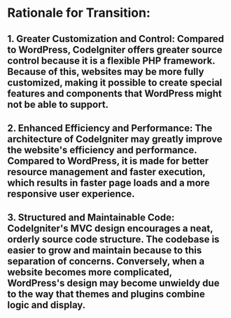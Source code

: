 # Rationale for Transition:
## 1. Greater Customization and Control: Compared to WordPress, CodeIgniter offers greater source control because it is a flexible PHP framework. Because of this, websites may be more fully customized, making it possible to create special features and components that WordPress might not be able to support. 
## 2.	Enhanced Efficiency and Performance: The architecture of CodeIgniter may greatly improve the website's efficiency and performance. Compared to WordPress, it is made for better resource management and faster execution, which results in faster page loads and a more responsive user experience.
## 3.	Structured and Maintainable Code: CodeIgniter's MVC design encourages a neat, orderly source code structure. The codebase is easier to grow and maintain because to this separation of concerns. Conversely, when a website becomes more complicated, WordPress's design may become unwieldy due to the way that themes and plugins combine logic and display.
